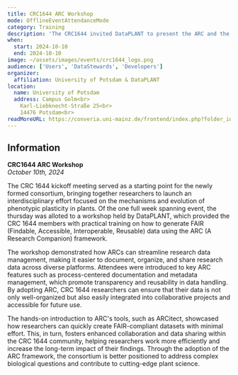 ```yaml
---
title: CRC1644 ARC Workshop
mode: OfflineEventAttendanceMode
category: Training
description: 'The CRC1644 invited DataPLANT to present the ARC and the Data Annotation workflow on their internal kick-off meeting.'
when:
  start: 2024-10-10
  end: 2024-10-10
image: ~/assets/images/events/crc1644_logo.png
audience: ['Users', 'DataStewards', 'Developers']
organizer: 
  affiliation: University of Potsdam & DataPLANT
location: 
  name: University of Potsdam
  address: Campus Golm<br>
    Karl-Liebknecht-Straße 25<br>
    14476 Potsdam<br>
readMoreURL: https://converia.uni-mainz.de/frontend/index.php?folder_id=928&page_id=
---
```



## Information

**CRC1644 ARC Workshop**  
*October 10th, 2024*

The CRC 1644 kickoff meeting served as a starting point for the newly formed consortium, bringing together researchers to launch an interdisciplinary effort focused on the mechanisms and evolution of phenotypic plasticity in plants. Of the one full week spanning event, the thursday was alloted to a workshop held by DataPLANT, which provided the CRC 1644 members with practical training on how to generate FAIR (Findable, Accessible, Interoperable, Reusable) data using the ARC (A Research Companion) framework.

The workshop demonstrated how ARCs can streamline research data management, making it easier to document, organize, and share research data across diverse platforms. Attendees were introduced to key ARC features such as process-centered documentation and metadata management, which promote transparency and reusability in data handling. By adopting ARC, CRC 1644 researchers can ensure that their data is not only well-organized but also easily integrated into collaborative projects and accessible for future use.

The hands-on introduction to ARC's tools, such as ARCitect, showcased how researchers can quickly create FAIR-compliant datasets with minimal effort. This, in turn, fosters enhanced collaboration and data sharing within the CRC 1644 community, helping researchers work more efficiently and increase the long-term impact of their findings. Through the adoption of the ARC framework, the consortium is better positioned to address complex biological questions and contribute to cutting-edge plant science.